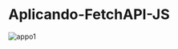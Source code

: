 # Aplicando-FetchAPI-JS

![appo1](https://user-images.githubusercontent.com/37023108/177583598-fb1289c4-9b6a-40e3-ac6b-d18dc7c4a418.png)

